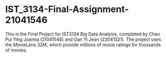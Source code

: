 # IST_3134-Final-Assignment-21041546
This is the Final Project for IST3134 Big Data Analysis, completed by Chan Pui Ying Joanna (21041546) and Gan Yi Jean (22041321). The project uses the MovieLens 32M, which provide millions of movie ratings for thousands of movies. 

